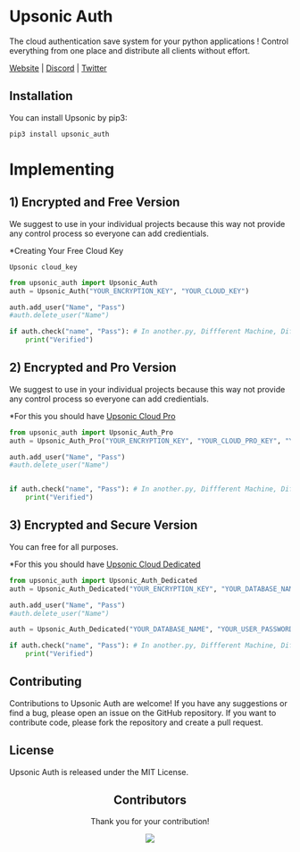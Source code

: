# Upsonic Auth

The cloud authentication save system for your python applications ! Control everything from one place and distribute all clients without effort.

[Website](https://upsonic.co/upsonic-auth) | [Discord](https://discord.gg/QtnKf532Er) | [Twitter](https://twitter.com/upsonic)




## Installation
You can install Upsonic by pip3:

```console
pip3 install upsonic_auth
```




# Implementing

## 1) Encrypted and Free Version
We suggest to use in your individual projects because this way not provide any control process so everyone can add credientials.

*Creating Your Free Cloud Key
```console
Upsonic cloud_key
```

```python
from upsonic_auth import Upsonic_Auth
auth = Upsonic_Auth("YOUR_ENCRYPTION_KEY", "YOUR_CLOUD_KEY")

auth.add_user("Name", "Pass")
#auth.delete_user("Name")

if auth.check("name", "Pass"): # In another.py, Diffferent Machine, Different Environment
    print("Verified")
```


## 2) Encrypted and Pro Version
We suggest to use in your individual projects because this way not provide any control process so everyone can add credientials.

*For this you should have [Upsonic Cloud Pro](https://docs.upsonic.co/upsonic_cloud.html#cloud-pro--)

```python
from upsonic_auth import Upsonic_Auth_Pro
auth = Upsonic_Auth_Pro("YOUR_ENCRYPTION_KEY", "YOUR_CLOUD_PRO_KEY", "YOUR_ACCESS_KEY")

auth.add_user("Name", "Pass")
#auth.delete_user("Name")


if auth.check("name", "Pass"): # In another.py, Diffferent Machine, Different Environment
    print("Verified")
```

## 3) Encrypted and Secure Version
You can free for all purposes.


*For this you should have [Upsonic Cloud Dedicated](https://docs.upsonic.co/upsonic_cloud.html#cloud-dedicated)


```python
from upsonic_auth import Upsonic_Auth_Dedicated
auth = Upsonic_Auth_Dedicated("YOUR_ENCRYPTION_KEY", "YOUR_DATABASE_NAME", "YOUR_ADMIN_PASSWORD", "YOUR_DEDICATED_KEY")

auth.add_user("Name", "Pass")
#auth.delete_user("Name")

auth = Upsonic_Auth_Dedicated("YOUR_DATABASE_NAME", "YOUR_USER_PASSWORD", "YOUR_DEDICATED_KEY")

if auth.check("name", "Pass"): # In another.py, Diffferent Machine, Different Environment and CUSTOMER
    print("Verified")
```





## Contributing
Contributions to Upsonic Auth are welcome! If you have any suggestions or find a bug, please open an issue on the GitHub repository. If you want to contribute code, please fork the repository and create a pull request.

## License
Upsonic Auth is released under the MIT License.

<h2 align="center">
    Contributors
</h2>
<p align="center">
    Thank you for your contribution!
</p>
<p align="center">
    <a href="https://github.com/Upsonic/Upsonic-Auth/graphs/contributors">
      <img src="https://contrib.rocks/image?repo=Upsonic/Upsonic-Auth" />
    </a>
</p>
